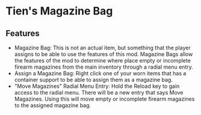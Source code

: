 # Tien's Magazine Bag

## Features

- Magazine Bag: This is not an actual item, but something that the player assigns to be able to use the features of this mod. Magazine Bags allow the features of the mod to determine where place empty or incomplete firearm magazines from the main inventory through a radial menu entry.
- Assign a Magazine Bag: Right click one of your worn items that has a container support to be able to assign them as a magazine bag.
- "Move Magazines" Radial Menu Entry: Hold the Reload key to gain access to the radial menu. There will be a new entry that says Move Magazines. Using this will move empty or incomplete firearm magazines to the assigned magazine bag.